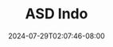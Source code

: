 --- 
title: "ASD Indo"
description: "streaming  video bokep ASD Indo ig video full new"
date: 2024-07-29T02:07:46-08:00
file_code: "680j0xmp99l3"
draft: false
cover: "ceha61dwl79mncqu.jpg"
tags: ["ASD", "Indo", "bokep-indo", "bokep-viral", "bokep-ig"]
length: 140
fld_id: "1483165"
foldername: "Asd indo 1"
categories: ["Asd indo 1"]
views: 0
---